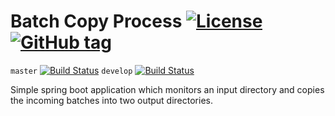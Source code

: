 # Batch Copy Process [![License][license-image]][license-url] [![GitHub tag][github-tag-image]][github-tag-url]

`master` [![Build Status][travis-image-master]][travis-url]
`develop` [![Build Status][travis-image-develop]][travis-url]

Simple spring boot application which monitors an input
directory and copies the incoming batches into two output directories.

[license-image]: https://img.shields.io/badge/license-Apache%202.0-blue.svg
[license-url]: LICENSE
[github-tag-image]: https://img.shields.io/github/tag/mike-a-bike/batch-copy-process.svg?maxAge=2592000
[github-tag-url]: https://github.com/mike-a-bike/batch-copy-process/tags
[travis-image-master]: https://travis-ci.org/mike-a-bike/batch-copy-process.svg?branch=master
[travis-image-develop]: https://travis-ci.org/mike-a-bike/batch-copy-process.svg?branch=develop
[travis-url]: https://travis-ci.org/mike-a-bike/batch-copy-process/branches